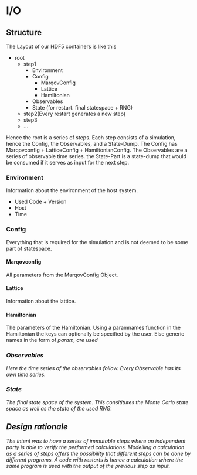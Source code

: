 # I/O
## Structure
The Layout of our HDF5 containers is like this
- root
  - step1
    - Environment
    - Config
      - MarqovConfig
      - Lattice
      - Hamiltonian
    - Observables
    - State (for restart. final statespace + RNG)
  - step2(Every restart generates a new step)
  - step3
  - ...

Hence the root is a series of steps. Each step consists of a simulation, hence the Config, the Observables, and a State-Dump.
The Config has Marqovconfig + LatticeConfig + HamiltonianConfig.
The Observables are a series of observable time series. the State-Part is a state-dump that would be consumed if it serves as input for the next step.

### Environment
Information about the environment of the host system.
- Used Code + Version
- Host
- Time

### Config
Everything that is required for the simulation and is not deemed to be some part of statespace.

#### Marqovconfig
All parameters from the MarqovConfig Object.

#### Lattice
Information about the lattice.

#### Hamiltonian
The parameters of the Hamiltonian. Using a paramnames function in the Hamiltonian the keys can optionally be specified by the user.
Else generic names in the form of *param<i>*, are used

### Observables
Here the time series of the observables follow. Every Observable has its own time series.

### State
The final state space of the system. This consititutes the Monte Carlo state space as well as the state of the used RNG.

## Design rationale
The intent was to have a series of immutable steps where an independent party is able to verify the 
performed calculations.
Modelling a calculation as a series of steps offers the possibility that different steps can be done by different programs.
A code with restarts is hence a calculation where the same program is used with the output of the previous step as input.
